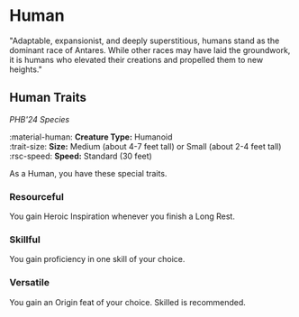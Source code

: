 # Human

"Adaptable, expansionist, and deeply superstitious, humans stand as the dominant race of Antares. While other races may have laid the groundwork, it is humans who elevated their creations and propelled them to new heights."

## Human Traits

*PHB'24 Species*

:material-human: **Creature Type:** Humanoid  
:trait-size: **Size:** Medium (about 4-7 feet tall) or Small (about 2-4 feet tall)  
:rsc-speed: **Speed:** Standard (30 feet)

As a Human, you have these special traits.

### Resourceful

You gain Heroic Inspiration whenever you finish a Long Rest.

### Skillful

You gain proficiency in one skill of your choice.

### Versatile

You gain an Origin feat of your choice. Skilled is recommended.